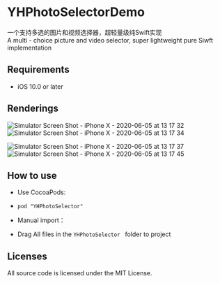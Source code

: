 # YHPhotoSelectorDemo
一个支持多选的图片和视频选择器，超轻量级纯Swift实现     
A multi - choice picture and video selector, super lightweight pure Siwft implementation

## Requirements
* iOS 10.0 or later

## <a id="Renderings"></a>Renderings

![Simulator Screen Shot - iPhone X - 2020-06-05 at 13 17 32](https://user-images.githubusercontent.com/20283075/83846491-4030b900-a73d-11ea-88b8-cae88b194314.png)![Simulator Screen Shot - iPhone X - 2020-06-05 at 13 17 34](https://user-images.githubusercontent.com/20283075/83845177-ee872f00-a73a-11ea-927b-71ebfdb74737.png)

![Simulator Screen Shot - iPhone X - 2020-06-05 at 13 17 37](https://user-images.githubusercontent.com/20283075/83845232-06f74980-a73b-11ea-9993-5109b5b61c6d.png)
![Simulator Screen Shot - iPhone X - 2020-06-05 at 13 17 45](https://user-images.githubusercontent.com/20283075/83845254-16769280-a73b-11ea-8ed5-358429069867.png)

## <a id="Howtouse"></a>How to use
* Use CocoaPods:
- `pod "YHPhotoSelector"`
* Manual import：
- Drag All files in the `YHPhotoSelector ` folder to project

## Licenses
All source code is licensed under the MIT License.

